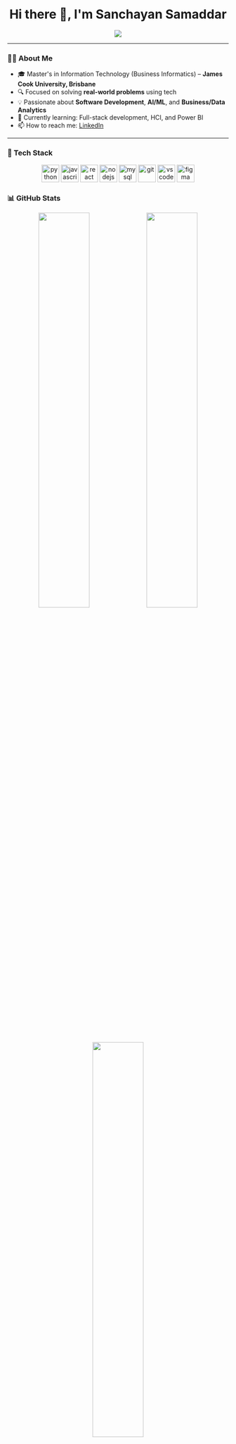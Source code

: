 <h1 align="center">Hi there 👋, I'm Sanchayan Samaddar</h1>

<p align="center">
  <img src="https://readme-typing-svg.herokuapp.com/?lines=IT+Graduate+@+JCU;Software+Dev+|+Data+Analytics+Enthusiast;React+%7C+Python+%7C+AI%2FML+Learner;Let’s+Build+Cool+Stuff+Together!&center=true&width=500&height=45&font=Fira%20Code&pause=1000&color=00BFFF" />
</p>

---

### 👨‍💻 About Me
- 🎓 Master's in Information Technology (Business Informatics) – **James Cook University, Brisbane**
- 🔍 Focused on solving **real-world problems** using tech
- 💡 Passionate about **Software Development**, **AI/ML**, and **Business/Data Analytics**
- 🌱 Currently learning: Full-stack development, HCI, and Power BI
- 📫 How to reach me: [LinkedIn](https://www.linkedin.com/in/sanchayan-samaddar)

---

### 🧰 Tech Stack

<p align="center">
  <img src="https://cdn.jsdelivr.net/gh/devicons/devicon/icons/python/python-original.svg" height="40" alt="python" />
  <img src="https://cdn.jsdelivr.net/gh/devicons/devicon/icons/javascript/javascript-original.svg" height="40" alt="javascript" />
  <img src="https://cdn.jsdelivr.net/gh/devicons/devicon/icons/react/react-original.svg" height="40" alt="react" />
  <img src="https://cdn.jsdelivr.net/gh/devicons/devicon/icons/nodejs/nodejs-original.svg" height="40" alt="nodejs" />
  <img src="https://cdn.jsdelivr.net/gh/devicons/devicon/icons/mysql/mysql-original.svg" height="40" alt="mysql" />
  <img src="https://cdn.jsdelivr.net/gh/devicons/devicon/icons/git/git-original.svg" height="40" alt="git" />
  <img src="https://cdn.jsdelivr.net/gh/devicons/devicon/icons/vscode/vscode-original.svg" height="40" alt="vscode" />
  <img src="https://cdn.jsdelivr.net/gh/devicons/devicon/icons/figma/figma-original.svg" height="40" alt="figma" />
</p>

### 📊 GitHub Stats

<p align="center">
  <img src="https://github-readme-stats.vercel.app/api?username=sanchayan-samaddar&show_icons=true&theme=radical" width="48%" />
  <img src="https://github-readme-streak-stats.herokuapp.com/?user=sanchayan-samaddar&theme=radical" width="48%" />
</p>

<p align="center">
  <img src="https://github-readme-stats.vercel.app/api/top-langs/?username=sanchayan-samaddar&layout=compact&theme=radical" width="48%" />
</p>


### 🧠 Fun Dev Quote

> *"Any fool can write code that a computer can understand. Good programmers write code that humans can understand."* – Martin Fowler

---

### 📈 Visitor Count

<p align="center">
  <img src="https://komarev.com/ghpvc/?username=sanchayan-samaddar&label=Profile+Views&color=blueviolet&style=flat" alt="profile views" />
</p>
